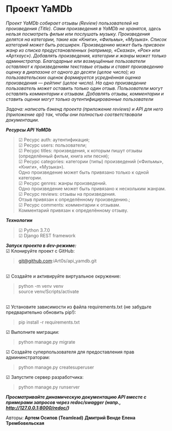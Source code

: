 # Проект YaMDb

<i>Проект YaMDb собирает отзывы (Review) пользователей на произведения (Title).
Сами произведения в YaMDb не хранятся, здесь нельзя посмотреть фильм или послушать музыку.
Произведения делятся на категории, такие как «Книги», «Фильмы», «Музыка».
Список категорий может быть расширен.
Произведению может быть присвоен жанр из списка предустановленных (например, «Сказка», «Рок» или «Артхаус»).
Добавлять произведения, категории и жанры может только администратор.
Благодарные или возмущённые пользователи оставляют к произведениям текстовые отзывы и ставят произведению оценку в диапазоне от одного до десяти (целое число); из пользовательских оценок формируется усреднённая оценка произведения — рейтинг (целое число). На одно произведение пользователь может оставить только один отзыв.
Пользователи могут оставлять комментарии к отзывам.
Добавлять отзывы, комментарии и ставить оценки могут только аутентифицированные пользователи</i>

<i>Задача: написать бэкенд проекта (приложение reviews) и API для него (приложение api) так,
чтобы они полностью соответствовали документации.</i>

<i><b>Ресурсы API YaMDb</i></b>
<blockquote>
☑ Ресурс auth: аутентификация; <br>
☑ Ресурс users: пользователи; <br>
☑ Ресурс titles: произведения, к которым пишут отзывы (определённый фильм, книга или песня);  <br>
☑ Ресурс categories: категории (типы) произведений («Фильмы», «Книги», «Музыка»). <br>
Одно произведение может быть привязано только к одной категории. <br>
☑ Ресурс genres: жанры произведений. <br>
Одно произведение может быть привязано к нескольким жанрам. <br>
☑ Ресурс reviews: отзывы на произведения.<br>
Отзыв привязан к определённому произведению.; <br>
☑ Ресурс comments: комментарии к отзывам. <br>
Комментарий привязан к определённому отзыву.<br>
</blockquote>

<i><b>Технологии</i></b>
<blockquote>
☑ Python 3.7.0 <br>
☑ Django REST framework
</blockquote>

<i><b>Запуск проекта в dev-режиме:</i></b><br>
☑ Клонируйте проект с GitHub:</li>
    <blockquote>
      git@github.com:iArt0s/api_yamdb.git
    </blockquote>  
☑ Создайте и активируйте виртуальное окружение:</li>
    <blockquote>
      python -m venv venv<br>
      source venv/Scripts/activate
    </blockquote>  
☑ Установите зависимости из файла requirements.txt (не забудьте предварительно обновить pip!):</li>
    <blockquote>
      pip install -r requirements.txt
    </blockquote>
☑ Выполните миграции:</li>
    <blockquote>
      python manage.py migrate
    </blockquote>
☑ Создайте суперпользователя для предоставления прав админинстраторам:</li>
    <blockquote>
      python manage.py createsuperuser
    </blockquote>
 ☑ Запустите сервер разработчика:</li>
    <blockquote>
      python manage.py runserver
    </blockquote>
</li>

<i><b>Просматривайте динамическую документацию API вместе с примерами запросов через redoc/swagger (напр., <http://127.0.0.1:8000/redoc/>)</i></b><br>
  
Авторы:
<b>Артем Осипов (Teamlead)</b>
<b>Дмитрий Венде</b>
<b>Елена Трембовельская</b>
